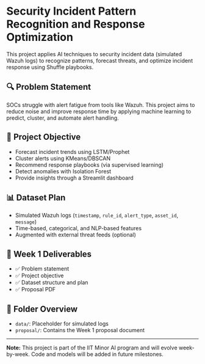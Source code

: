 # Security Incident Pattern Recognition and Response Optimization

This project applies AI techniques to security incident data (simulated Wazuh logs) to recognize patterns, forecast threats, and optimize incident response using Shuffle playbooks.

## 🔍 Problem Statement
SOCs struggle with alert fatigue from tools like Wazuh. This project aims to reduce noise and improve response time by applying machine learning to predict, cluster, and automate alert handling.

## 🎯 Project Objective
- Forecast incident trends using LSTM/Prophet
- Cluster alerts using KMeans/DBSCAN
- Recommend response playbooks (via supervised learning)
- Detect anomalies with Isolation Forest
- Provide insights through a Streamlit dashboard

## 📊 Dataset Plan
- Simulated Wazuh logs (`timestamp`, `rule_id`, `alert_type`, `asset_id`, `message`)
- Time-based, categorical, and NLP-based features
- Augmented with external threat feeds (optional)

## 📅 Week 1 Deliverables
- ✅ Problem statement
- ✅ Project objective
- ✅ Dataset structure and plan
- ✅ Proposal PDF

## 📁 Folder Overview
- `data/`: Placeholder for simulated logs
- `proposal/`: Contains the Week 1 proposal document

---

**Note:** This project is part of the IIT Minor AI program and will evolve week-by-week. Code and models will be added in future milestones.
